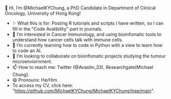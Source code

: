 👋 Hi, I’m @MichaelKYChung, a PhD Candidate in Department of Clinical Oncology, University of Hong Kong!
- ✨ What this is for: Posting R tutorials and scripts I have written, so I can fill in the "Code Avalibility" part in journals.
- 👀 I’m interested in Cancer Immunology, and using bioinfomatic tools to understand how cancer cells talk with immune cells. 
- 🌱 I’m currently learning how to code in Python with a view to learn how to code an AI. 
- 💞️ I’m looking to collaborate on bioinfomatic projects studying the tumour microenviornment. 
- 📫 How to reach me: Twitter (@Avastin_33), Researchgate(Michael Chung).
- 😄 Pronouns: He/Him.
- To access my CV, click here: "https://github.com/MichaelKYChung/MichaelKYChung/tree/main".


<!---
MichaelKYChung/MichaelKYChung is a ✨ special ✨ repository because its `README.md` (this file) appears on your GitHub profile.
You can click the Preview link to take a look at your changes.
--->
